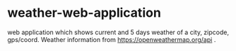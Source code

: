 # weather-web-application
web application which shows current and 5 days weather of a city, zipcode, gps/coord. Weather information from https://openweathermap.org/api .
